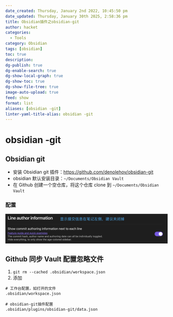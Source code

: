 ```yaml
---
date_created: Thursday, January 2nd 2022, 10:45:50 pm
date_updated: Thursday, January 30th 2025, 2:58:36 pm
title: Obsidian插件之obsidian-git
author: hacket
categories:
  - Tools
category: Obsidian
tags: [obsidian]
toc: true
description: 
dg-publish: true
dg-enable-search: true
dg-show-local-graph: true
dg-show-toc: true
dg-show-file-tree: true
image-auto-upload: true
feed: show
format: list
aliases: [obsidian -git]
linter-yaml-title-alias: obsidian -git
---
```


# obsidian -git

## Obsidian git

- 安装 Obsidian git 插件：<https://github.com/denolehov/obsidian-git>
- obsidian 默认安装目录：`~/Documents/Obsidian Vault`
- 在 Github 创建一个空仓库，将这个仓库 clone 到 `~/Documents/Obsidian Vault`

### 配置

![image.png](https://raw.githubusercontent.com/hacket/ObsidianOSS/master/obsidian/20240222203345.png)

## Github 同步 Vault 配置忽略文件

1. `git rm --cached .obsidian/workspace.json`
2. 添加

```shell
# 工作台配置，如打开的文件
.obsidian/workspace.json

# obsidian-git插件配置
.obsidian/plugins/obsidian-git/data.json
```
